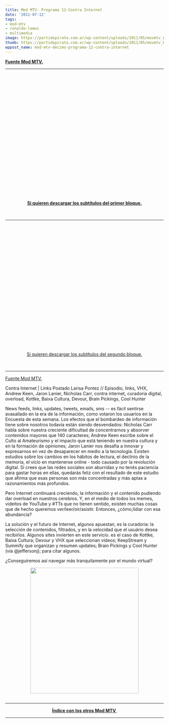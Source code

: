 ```yaml
---
title: Mod MTV- Programa 12-Contra Internet
date: '2011-07-12'
tags:
- mod-mtv
- ronaldo-lemos
- multimedia
image: https://partidopirata.com.ar/wp-content/uploads/2011/05/movmtv_650.jpg
thumb: https://partidopirata.com.ar/wp-content/uploads/2011/05/movmtv_650-150x112.jpg
wppost_name: mod-mtv-decimo-programa-12-contra-internet
---
```


<strong><a href="http://mtv.uol.com.br/programas/mod/videos/12-contra-a-internet" target="_blank">Fuente Mod MTV.</a></strong>

<hr />

<center><object style="height: 390px; width: 640px;" width="640" height="390" classid="clsid:d27cdb6e-ae6d-11cf-96b8-444553540000" codebase="http://download.macromedia.com/pub/shockwave/cabs/flash/swflash.cab#version=6,0,40,0"><param name="allowFullScreen" value="true" /><param name="allowScriptAccess" value="always" /><param name="src" value="http://www.youtube.com/v/2wJOOiWFGo4?version=3" /><param name="allowfullscreen" value="true" /><param name="allowscriptaccess" value="always" /><embed style="height: 390px; width: 640px;" width="640" height="390" type="application/x-shockwave-flash" src="http://www.youtube.com/v/2wJOOiWFGo4?version=3" allowFullScreen="true" allowScriptAccess="always" allowfullscreen="true" allowscriptaccess="always" /></object></center>
<p style="text-align: center;"><strong><a href="http://www.4shared.com/document/x8IQiJ0N/modmtv1201.html" target="_blank">Si quieren descargar los subtítulos del primer bloque.</a></strong></p>
&nbsp;

<hr />

<center><object style="height: 390px; width: 640px;" width="640" height="390" classid="clsid:d27cdb6e-ae6d-11cf-96b8-444553540000" codebase="http://download.macromedia.com/pub/shockwave/cabs/flash/swflash.cab#version=6,0,40,0"><param name="allowFullScreen" value="true" /><param name="allowScriptAccess" value="always" /><param name="src" value="http://www.youtube.com/v/dilkGxp3pjQ?version=3" /><param name="allowfullscreen" value="true" /><param name="allowscriptaccess" value="always" /><embed style="height: 390px; width: 640px;" width="640" height="390" type="application/x-shockwave-flash" src="http://www.youtube.com/v/dilkGxp3pjQ?version=3" allowFullScreen="true" allowScriptAccess="always" allowfullscreen="true" allowscriptaccess="always" /></object></center>
<p style="text-align: center;"><a href="http://www.4shared.com/document/j1LI0JYY/modmtv1202.html" target="_blank">Si quieren descargar los subtítulos del segundo bloque.</a></p>
&nbsp;

<hr />

<a href="http://mtv.uol.com.br/programas/mod/blog/contra-a-internet-links" target="_blank">Fuente Mod MTV.</a>

Contra Internet | Links
Postado Larisa Pontez // Episodio, links, VHX, Andrew Keen, Jaron Lanier, Nicholas Carr, contra internet, curadoria digital, overload, Kottke, Baixa Cultura, Devour, Brain Pickings, Cool Hunter

News feeds, links, updates, tweets, emails, sms -- es fácil sentirse avasallado en la era de la información, como votaron los usuarios en la Encuesta de esta semana. Los efectos que el bombardeo de información tiene sobre nosotros todavía están siendo desvendados: Nicholas Carr habla sobre nuestra creciente dificultad de concentrarnos y absorver contenidos mayores que 140 caracteres; Andrew Keen escribe sobre el Culto al Amateurismo y el impacto que está teniendo en nuestra cultura y en la formación de opiniones; Jaron Lanier nos desafia a innovar y expresarnos en vez de desaparecer en medio a la tecnologia. Existen estudios sobre los cambios en los hábitos de lectura, el declinio de la memoria, el vício en mantenerse online - todo causado por la revolución digital. Si crees que las redes sociales son aburridas y no tenés paciencia para gastar horas en ellas, quedarás feliz con el resultado de este estudio que afirma que esas personas son más concentradas y más aptas a razonamientos más profundos.

Pero Internet continuará creciendo, la información y el contenido pudiendo dar overload en nuestros cerebros. Y, en el medio de todos los memes, videitos de YouTube y #TTs que no tienen sentido, existen muchas cosas que de hecho queremos ver/leer/oir/asistir. Entonces, ¿cómo,lidiar con esa abundancia?

La solución y el futuro de Internet, algunos apuestan, es la curadoria: la selección de contenidos, filtrados, y en la velocidad que el usuário desea recibirlos. Algunos sites invierten en este servicio. es el caso de Kottke, Baixa Cultura; Devour y VHX que seleccionan vídeos; KeepStream y Summify que organizan y resumen updates; Brain Pickings y Cool Hunter (via @jeffersonj); para citar algunos.

¿Conseguiremos así navegar más tranquilamente por el mundo virtual?
<div class="separator" style="clear: both; text-align: center;"><a style="margin-left: 1em; margin-right: 1em;" href="http://2.bp.blogspot.com/-DRswcjm_jTc/ThudfFvMkdI/AAAAAAAAEQ4/hf83fgXGwYA/s1600/online_communities_2_large.png"><img src="http://2.bp.blogspot.com/-DRswcjm_jTc/ThudfFvMkdI/AAAAAAAAEQ4/hf83fgXGwYA/s400/online_communities_2_large.png" alt="" width="344" height="400" border="0" /></a></div>
&nbsp;

<hr />

<div style="text-align: center;"><strong><a href="http://partido-pirata.blogspot.com/2011/05/indice-con-los-programas-mod-mtv.html">Índice con los otros Mod MTV </a></strong></div>

<hr />
